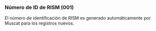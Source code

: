 ### Número de ID de RISM (001)

El número de identificación de RISM es generado automáticamente por Muscat para los registros nuevos.
